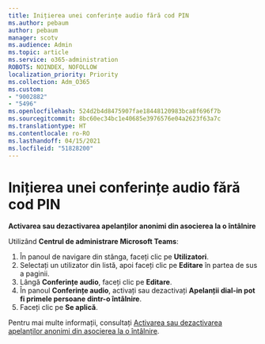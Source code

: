 ```yaml
---
title: Inițierea unei conferințe audio fără cod PIN
ms.author: pebaum
author: pebaum
manager: scotv
ms.audience: Admin
ms.topic: article
ms.service: o365-administration
ROBOTS: NOINDEX, NOFOLLOW
localization_priority: Priority
ms.collection: Adm_O365
ms.custom:
- "9002882"
- "5496"
ms.openlocfilehash: 524d2b4d8475907fae18448120983bca8f696f7b
ms.sourcegitcommit: 8bc60ec34bc1e40685e3976576e04a2623f63a7c
ms.translationtype: HT
ms.contentlocale: ro-RO
ms.lasthandoff: 04/15/2021
ms.locfileid: "51828200"
---
```

# <a name="start-an-audio-conference-without-a-pin"></a>Inițierea unei conferințe audio fără cod PIN

**Activarea sau dezactivarea apelanților anonimi din asocierea la o întâlnire**

Utilizând **Centrul de administrare Microsoft Teams**:

1. În panoul de navigare din stânga, faceți clic pe **Utilizatori**.
2. Selectați un utilizator din listă, apoi faceți clic pe **Editare** în partea de sus a paginii.
3. Lângă **Conferințe audio**, faceți clic pe **Editare**.
4. În panoul **Conferințe audio**, activați sau dezactivați **Apelanții dial-in pot fi primele persoane dintr-o întâlnire**.
5. Faceți clic pe **Se aplică**.

Pentru mai multe informații, consultați [Activarea sau dezactivarea apelanților anonimi din asocierea la o întâlnire](https://docs.microsoft.com/microsoftteams/start-an-audio-conference-over-the-phone-without-a-pin-in-teams).
